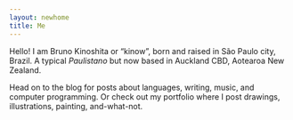 ```yaml
---
layout: newhome
title: Me
---
```


Hello! I am Bruno Kinoshita or “kinow”, born and raised in São Paulo city, Brazil. 
A typical _Paulistano_ but now based in Auckland CBD, Aotearoa New Zealand.

Head on to the blog for posts about languages, writing, music, and computer
programming. Or check out my portfolio where I post drawings, illustrations,
painting, and-what-not.
